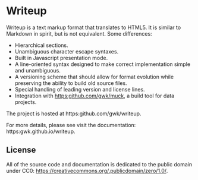 
# Writeup

Writeup is a text markup format that translates to HTML5. It is similar to Markdown in spirit, but is not equivalent. Some differences:
* Hierarchical sections.
* Unambiguous character escape syntaxes.
* Built in Javascript presentation mode.
* A line-oriented syntax designed to make correct implementation simple and unambiguous.
* A versioning scheme that should allow for format evolution while preserving the ability to build old source files.
* Special handling of leading version and license lines.
* Integration with [https:github.com/gwk/muck](Muck), a build tool for data projects.

The project is hosted at https:github.com/gwk/writeup.

For more details, please see visit the documentation: https:gwk.github.io/writeup.

## License
All of the source code and documentation is dedicated to the public domain under CC0: https://creativecommons.org/.publicdomain/zero/1.0/.
